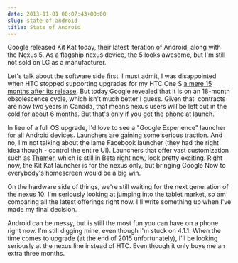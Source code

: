 ```yaml
---
date: 2013-11-01 00:07:43+00:00
slug: state-of-android
title: State of Android
---
```


Google released Kit Kat today, their latest iteration of Android, along with the Nexus 5. As a flagship nexus device, the 5 looks awesome, but I'm still not sold on LG as a manufacturer.

Let's talk about the software side first. I must admit, I was disappointed when HTC stopped supporting upgrades for my HTC One S [a mere 15 months after its release](http://www.theverge.com/2013/7/2/4486950/htc-confirms-one-s-no-android-sense-5-update). But today Google revealed that it is on an 18-month obsolescence cycle, which isn't much better I guess. Given that  contracts are now two years in Canada, that means nexus users will be left out in the cold for about 6 months. But that's only if you get the phone at launch.

In lieu of a full OS upgrade, I'd love to see a "Google Experience" launcher for all Android devices. Launchers are gaining some serious traction. And no, I'm not talking about the lame Facebook launcher (they had the right idea though - control the entire UI). Launchers that offer vast customization such as [Themer](https://play.google.com/store/apps/details?id=com.mycolorscreen.themer&hl=en), which is still in Beta right now, look pretty exciting. Right now, the Kit Kat launcher is for the nexus only, but bringing Google Now to everybody's homescreen would be a big win.

On the hardware side of things, we're still waiting for the next generation of the nexus 10. I'm seriously looking at jumping into the tablet market, so am comparing all the latest offerings right now. I'll write something up when I've made my final decision.

Android can be messy, but is still the most fun you can have on a phone right now. I'm still digging mine, even though I'm stuck on 4.1.1. When the time comes to upgrade (at the end of 2015 unfortunately), I'll be looking seriously at the nexus line instead of HTC. Even though it only buys me an extra three months.
